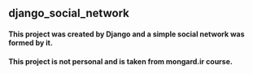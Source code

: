 ## django_social_network
#### This project was created by Django and a simple social network was formed by it.
#### This project is not personal and is taken from mongard.ir course.

